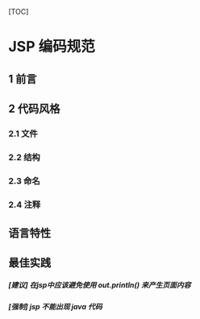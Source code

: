 [TOC]

# JSP 编码规范

## 1 前言

## 2 代码风格

### 2.1 文件

### 2.2 结构

### 2.3 命名

### 2.4 注释

## 语言特性

## 最佳实践

##### [建议] 在jsp中应该避免使用 out.println() 来产生页面内容

##### [强制] jsp 不能出现 java 代码

